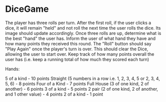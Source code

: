 # DiceGame
The player has three rolls per turn. 
After the first roll, if the user clicks a dice, it will remain "held" and not roll the next time the user rolls the dice.
Its image should update accordingly. 
Once three rolls are up, determine what is the best "hand" the user has. 
Inform the user of what hand they have and how many points they received this round.
The "Roll" button should say "Play Again" once the player's turn is over. 
This should clear the Dice, allowing the user to start over.
Keep track of how many points overall the user has (i.e. keep a running total of how much they scored each turn)

Hands:

5 of a kind - 10 points
Straight (5 numbers in a row i.e. 1, 2, 3, 4, 5 or 2, 3, 4, 5, 6) - 8 points
Four of a Kind - 7 points
Full House (3 of one kind, 2 of another) - 6 points
3 of a kind - 5 points
2 pair (2 of one kind, 2 of another, and 1 other value) - 4 points
2 of a kind - 1 point
